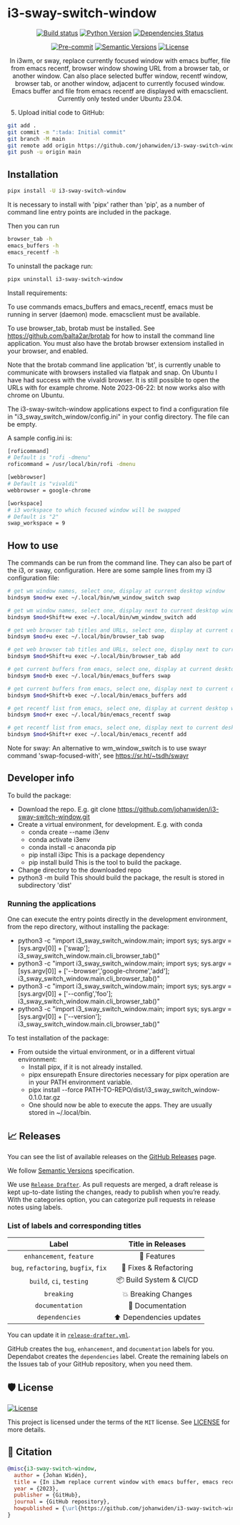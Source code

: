# i3-sway-switch-window

<div align="center">

[![Build status](https://github.com/johanwiden/i3-sway-switch-window/workflows/build/badge.svg?branch=master&event=push)](https://github.com/johanwiden/i3-sway-switch-window/actions?query=workflow%3Abuild)
[![Python Version](https://img.shields.io/pypi/pyversions/i3-sway-switch-window.svg)](https://pypi.org/project/i3-sway-switch-window/)
[![Dependencies Status](https://img.shields.io/badge/dependencies-up%20to%20date-brightgreen.svg)](https://github.com/johanwiden/i3-sway-switch-window/pulls?utf8=%E2%9C%93&q=is%3Apr%20author%3Aapp%2Fdependabot)

[![Pre-commit](https://img.shields.io/badge/pre--commit-enabled-brightgreen?logo=pre-commit&logoColor=white)](https://github.com/johanwiden/i3-sway-switch-window/blob/master/.pre-commit-config.yaml)
[![Semantic Versions](https://img.shields.io/badge/%20%20%F0%9F%93%A6%F0%9F%9A%80-semantic--versions-e10079.svg)](https://github.com/johanwiden/i3-sway-switch-window/releases)
[![License](https://img.shields.io/github/license/johanwiden/i3-sway-switch-window)](https://github.com/johanwiden/i3-sway-switch-window/blob/master/LICENSE)

In i3wm, or sway, replace currently focused window with emacs buffer, file from emacs recentf, browser window showing URL from a browser tab, or another window.
Can also place selected buffer window, recentf window, browser tab, or another window, adjacent to currently focused window.
Emacs buffer and file from emacs recentf are displayed with emacsclient. Currently only tested under Ubuntu 23.04.

</div>

5. Upload initial code to GitHub:

```bash
git add .
git commit -m ":tada: Initial commit"
git branch -M main
git remote add origin https://github.com/johanwiden/i3-sway-switch-window.git
git push -u origin main
```

## Installation

```bash
pipx install -U i3-sway-switch-window
```

It is necessary to install with 'pipx' rather than 'pip', as a number of command line entry points are included in the package.

Then you can run

```bash
browser_tab -h
emacs_buffers -h
emacs_recentf -h
```

To uninstall the package run:
```bash
pipx uninstall i3-sway-switch-window
```

Install requirements:

To use commands emacs_buffers and emacs_recentf, emacs must be running in server (daemon) mode. emacsclient must be available.

To use browser_tab, brotab must be installed. See https://github.com/balta2ar/brotab for how to install the command line application.
You must also have the brotab browser extensiom installed in your browser, and enabled.

Note that the brotab command line application 'bt', is currently unable to communicate with browsers installed via flatpak and snap.
On Ubuntu I have had success with the vivaldi browser. It is still possible to open the URLs with for example chrome.
Note 2023-06-22: bt now works also with chrome on Ubuntu.

The i3-sway-switch-window applications expect to find a configuration file in "i3_sway_switch_window/config.ini" in your config directory.
The file can be empty.

A sample config.ini is:
```bash
[roficommand]
# Default is "rofi -dmenu"
roficommand = /usr/local/bin/rofi -dmenu

[webbrowser]
# Default is "vivaldi"
webbrowser = google-chrome

[workspace]
# i3 workspace to which focused window will be swapped
# Default is "2"
swap_workspace = 9
```

## How to use
The commands can be run from the command line. They can also be part of the i3, or sway, configuration.
Here are some sample lines from my i3 configuration file:
```bash
# get wm window names, select one, display at current desktop window
bindsym $mod+w exec ~/.local/bin/wm_window_switch swap

# get wm window names, select one, display next to current desktop window
bindsym $mod+Shift+w exec ~/.local/bin/wm_window_switch add

# get web browser tab titles and URLs, select one, display at current desktop window
bindsym $mod+u exec ~/.local/bin/browser_tab swap

# get web browser tab titles and URLs, select one, display next to current desktop window
bindsym $mod+Shift+u exec ~/.local/bin/browser_tab add

# get current buffers from emacs, select one, display at current desktop window
bindsym $mod+b exec ~/.local/bin/emacs_buffers swap

# get current buffers from emacs, select one, display next to current desktop window
bindsym $mod+Shift+b exec ~/.local/bin/emacs_buffers add

# get recentf list from emacs, select one, display at current desktop window
bindsym $mod+r exec ~/.local/bin/emacs_recentf swap

# get recentf list from emacs, select one, display next to current desktop window
bindsym $mod+Shift+r exec ~/.local/bin/emacs_recentf add
```

Note for sway: An alternative to wm_window_switch is to use swayr command 'swap-focused-with', see https://sr.ht/~tsdh/swayr

## Developer info

To build the package:
- Download the repo. E.g. git clone https://github.com/johanwiden/i3-sway-switch-window.git
- Create a virtual environment, for development. E.g. with conda
  - conda create --name i3env
  - conda activate i3env
  - conda install -c anaconda pip
  - pip install i3ipc
    This is a package dependency
  - pip install build
    This is the tool to build the package.
- Change directory to the downloaded repo
- python3 -m build
    This should build the package, the result is stored in subdirectory 'dist'

### Running the applications
One can execute the entry points directly in the development environment, from the repo directory, without installing the package:
- python3 -c "import i3_sway_switch_window.main; import sys; sys.argv = [sys.argv[0]] + ['swap']; i3_sway_switch_window.main.cli_browser_tab()"
- python3 -c "import i3_sway_switch_window.main; import sys; sys.argv = [sys.argv[0]] + ['--browser','google-chrome','add']; i3_sway_switch_window.main.cli_browser_tab()"
- python3 -c "import i3_sway_switch_window.main; import sys; sys.argv = [sys.argv[0]] + ['--config','foo']; i3_sway_switch_window.main.cli_browser_tab()"
- python3 -c "import i3_sway_switch_window.main; import sys; sys.argv = [sys.argv[0]] + ['--version']; i3_sway_switch_window.main.cli_browser_tab()"

To test installation of the package:
- From outside the virtual environment, or in a different virtual environment:
  - Install pipx, if it is not already installed.
  - pipx ensurepath
    Ensure directories necessary for pipx operation are in your PATH environment variable.
  - pipx install --force PATH-TO-REPO/dist/i3_sway_switch_window-0.1.0.tar.gz
  - One should now be able to execute the apps. They are usually stored in ~/.local/bin.

## 📈 Releases

You can see the list of available releases on the [GitHub Releases](https://github.com/johanwiden/i3-sway-switch-window/releases) page.

We follow [Semantic Versions](https://semver.org/) specification.

We use [`Release Drafter`](https://github.com/marketplace/actions/release-drafter). As pull requests are merged, a draft release is kept up-to-date listing the changes, ready to publish when you’re ready. With the categories option, you can categorize pull requests in release notes using labels.

### List of labels and corresponding titles

|               **Label**               |  **Title in Releases**  |
| :-----------------------------------: | :---------------------: |
|       `enhancement`, `feature`        |       🚀 Features       |
| `bug`, `refactoring`, `bugfix`, `fix` | 🔧 Fixes & Refactoring  |
|       `build`, `ci`, `testing`        | 📦 Build System & CI/CD |
|              `breaking`               |   💥 Breaking Changes   |
|            `documentation`            |    📝 Documentation     |
|            `dependencies`             | ⬆️ Dependencies updates |

You can update it in [`release-drafter.yml`](https://github.com/johanwiden/i3-sway-switch-window/blob/master/.github/release-drafter.yml).

GitHub creates the `bug`, `enhancement`, and `documentation` labels for you. Dependabot creates the `dependencies` label. Create the remaining labels on the Issues tab of your GitHub repository, when you need them.

## 🛡 License

[![License](https://img.shields.io/github/license/johanwiden/i3-sway-switch-window)](https://github.com/johanwiden/i3-sway-switch-window/blob/master/LICENSE)

This project is licensed under the terms of the `MIT` license. See [LICENSE](https://github.com/johanwiden/i3-sway-switch-window/blob/master/LICENSE) for more details.

## 📃 Citation

```bibtex
@misc{i3-sway-switch-window,
  author = {Johan Widén},
  title = {In i3wm replace current window with emacs buffer, emacs recentf file, or browser tab},
  year = {2023},
  publisher = {GitHub},
  journal = {GitHub repository},
  howpublished = {\url{https://github.com/johanwiden/i3-sway-switch-window}}
}
```
